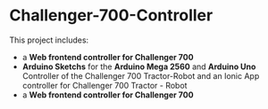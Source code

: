 # Challenger-700-Controller
This project includes:
- a **Web frontend controller for Challenger 700**
- **Arduino Sketchs** for the **Arduino Mega 2560** and **Arduino Uno** Controller of the Challenger 700 Tractor-Robot and an Ionic App controller for Challenger 700 Tractor - Robot 
- a **Web frontend controller for Challenger 700**
